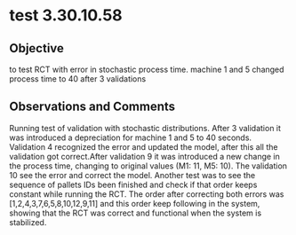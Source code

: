 # test 3.30.10.58
## Objective 

to test RCT with error in stochastic process time. machine 1 and 5 changed process time to 40 after 3 validations

## Observations and Comments
Running test of validation with stochastic distributions. After 3 validation it was introduced a depreciation for machine 1 and 5 to 40 seconds. Validation 4 recognized the error and updated the model, after this all the validation got correct.After validation 9 it was introduced a new change in the process time, changing to original values (M1: 11, M5: 10). The validation 10 see the error and correct the model. Another test was to see the sequence of pallets IDs been finished and check if that order keeps constant while running the RCT. The order after correcting both errors was [1,2,4,3,7,6,5,8,10,12,9,11] and this order keep following in the system, showing that the RCT was correct and functional when the system is stabilized.

